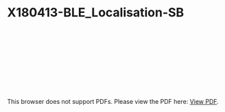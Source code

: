 # X180413-BLE_Localisation-SB

<object data="https://github.com/Leg0shii/X180413-BLE_Localisation-SB/blob/main/BLE_Presentation.pdf" type="application/pdf" width="700px" height="700px">
    <embed src="https://github.com/Leg0shii/X180413-BLE_Localisation-SB/blob/main/BLE_Presentation.pdf">
        <p>This browser does not support PDFs. Please view the PDF here: <a href="https://github.com/Leg0shii/X180413-BLE_Localisation-SB/blob/main/BLE_Presentation.pdf">View PDF</a>.</p>
    </embed>
</object>
